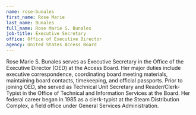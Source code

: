 ```yaml
---
name: rose-bunales
first_name: Rose Marie
last_name: Bunales
full_name: Rose Marie S. Bunales
job-title: Executive Secretary
office: Office of Executive Director
agency: United States Access Board
---
```

Rose Marie S. Bunales serves as Executive Secretary in the Office of the Executive Director (OED) at the Access Board. Her major duties include executive correspondence, coordinating board meeting materials, maintaining board contacts, timekeeping, and official passports. Prior to joining OED, she served as Technical Unit Secretary and Reader/Clerk-Typist in the Office of Technical and Information Services at the Board. Her federal career began in 1985 as a clerk-typist at the Steam Distribution Complex, a field office under General Services Administration.
